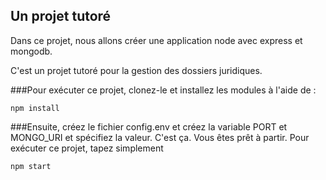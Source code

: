 ## Un projet tutoré 

Dans ce projet, nous allons créer une application node avec express et mongodb.

C'est un projet tutoré pour la gestion des dossiers juridiques. 

###Pour exécuter ce projet, clonez-le et installez les modules à l'aide de : 

```
npm install
```

###Ensuite, créez le fichier config.env et créez la variable PORT et MONGO_URI et spécifiez la valeur.
C'est ça. Vous êtes prêt à partir. Pour exécuter ce projet, tapez simplement

```
npm start
```

